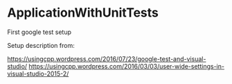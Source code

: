 # ApplicationWithUnitTests
First google test setup

Setup description from:

https://usingcpp.wordpress.com/2016/07/23/google-test-and-visual-studio/
https://usingcpp.wordpress.com/2016/03/03/user-wide-settings-in-visual-studio-2015-2/
